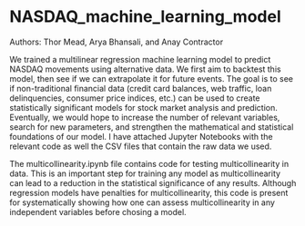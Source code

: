 # NASDAQ_machine_learning_model
Authors: Thor Mead, Arya Bhansali, and Anay Contractor

We trained a multilinear regression machine learning model to predict NASDAQ movements using alternative data. We first aim to backtest this model, then see if we can extrapolate it for future events. The goal is to see if non-traditional financial data (credit card balances, web traffic, loan delinquencies, consumer price indices, etc.) can be used to create statistically significant models for stock market analysis and prediction. Eventually, we would hope to increase the number of relevant variables, search for new parameters, and strengthen the mathematical and statistical foundations of our model. I have attached Jupyter Notebooks with the relevant code as well the CSV files that contain the raw data we used.


The multicollinearity.ipynb file contains code for testing multicollinearity in data. This is an important step for training any model as multicollinearity can lead to a reduction in the statistical significance of any results. Although regression models have penalties for multicollinearity, this code is present for systematically showing how one can assess multicollinearity in any independent variables before chosing a model. 
